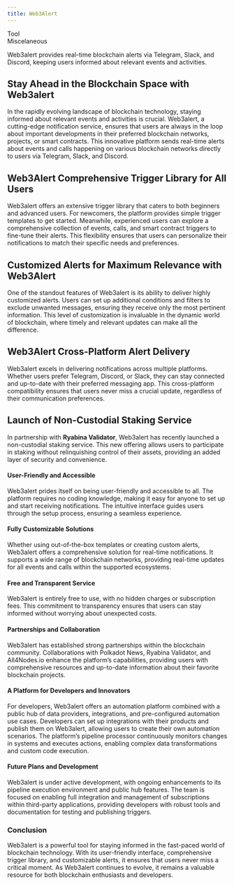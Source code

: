 ```yaml
---
title: Web3Alert
---
```

Tool  
 Miscelaneous  

Web3alert provides real-time blockchain alerts via Telegram, Slack, and Discord, keeping users informed about relevant events and activities.


Stay Ahead in the Blockchain Space with Web3alert
-------------------------------------------------

In the rapidly evolving landscape of blockchain technology, staying informed about relevant events and activities is crucial. Web3alert, a cutting-edge notification service, ensures that users are always in the loop about important developments in their preferred blockchain networks, projects, or smart contracts. This innovative platform sends real-time alerts about events and calls happening on various blockchain networks directly to users via Telegram, Slack, and Discord.

Web3Alert Comprehensive Trigger Library for All Users
-----------------------------------------------------

Web3alert offers an extensive trigger library that caters to both beginners and advanced users. For newcomers, the platform provides simple trigger templates to get started. Meanwhile, experienced users can explore a comprehensive collection of events, calls, and smart contract triggers to fine-tune their alerts. This flexibility ensures that users can personalize their notifications to match their specific needs and preferences.

Customized Alerts for Maximum Relevance with Web3Alert
------------------------------------------------------

One of the standout features of Web3alert is its ability to deliver highly customized alerts. Users can set up additional conditions and filters to exclude unwanted messages, ensuring they receive only the most pertinent information. This level of customization is invaluable in the dynamic world of blockchain, where timely and relevant updates can make all the difference.

Web3Alert Cross-Platform Alert Delivery
---------------------------------------

Web3alert excels in delivering notifications across multiple platforms. Whether users prefer Telegram, Discord, or Slack, they can stay connected and up-to-date with their preferred messaging app. This cross-platform compatibility ensures that users never miss a crucial update, regardless of their communication preferences.

Launch of Non-Custodial Staking Service
---------------------------------------

In partnership with **Ryabina Validator**, Web3alert has recently launched a non-custodial staking service. This new offering allows users to participate in staking without relinquishing control of their assets, providing an added layer of security and convenience.

#### User-Friendly and Accessible

Web3alert prides itself on being user-friendly and accessible to all. The platform requires no coding knowledge, making it easy for anyone to set up and start receiving notifications. The intuitive interface guides users through the setup process, ensuring a seamless experience.

#### Fully Customizable Solutions

Whether using out-of-the-box templates or creating custom alerts, Web3alert offers a comprehensive solution for real-time notifications. It supports a wide range of blockchain networks, providing real-time updates for all events and calls within the supported ecosystems.

#### Free and Transparent Service

Web3alert is entirely free to use, with no hidden charges or subscription fees. This commitment to transparency ensures that users can stay informed without worrying about unexpected costs.

#### Partnerships and Collaboration

Web3alert has established strong partnerships within the blockchain community. Collaborations with Polkadot News, Ryabina Validator, and All4Nodes.io enhance the platform’s capabilities, providing users with comprehensive resources and up-to-date information about their favorite blockchain projects.

#### A Platform for Developers and Innovators

For developers, Web3alert offers an automation platform combined with a public hub of data providers, integrations, and pre-configured automation use cases. Developers can set up integrations with their products and publish them on Web3alert, allowing users to create their own automation scenarios. The platform’s pipeline processor continuously monitors changes in systems and executes actions, enabling complex data transformations and custom code execution.

#### Future Plans and Development

Web3alert is under active development, with ongoing enhancements to its pipeline execution environment and public hub features. The team is focused on enabling full integration and management of subscriptions within third-party applications, providing developers with robust tools and documentation for testing and publishing triggers.

### Conclusion

Web3alert is a powerful tool for staying informed in the fast-paced world of blockchain technology. With its user-friendly interface, comprehensive trigger library, and customizable alerts, it ensures that users never miss a critical moment. As Web3alert continues to evolve, it remains a valuable resource for both blockchain enthusiasts and developers.
